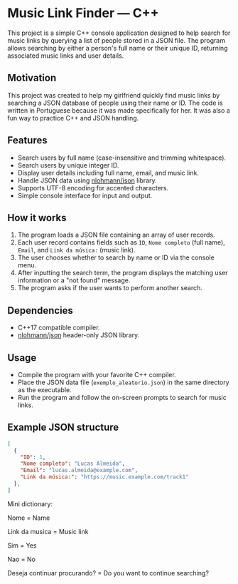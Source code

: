 # Music Link Finder — C++

This project is a simple C++ console application designed to help search for music links by querying a list of people stored in a JSON file. The program allows searching by either a person's full name or their unique ID, returning associated music links and user details.

## Motivation

This project was created to help my girlfriend quickly find music links by searching a JSON database of people using their name or ID. The code is written in Portuguese because it was made specifically for her. It was also a fun way to practice C++ and JSON handling.

## Features

- Search users by full name (case-insensitive and trimming whitespace).  
- Search users by unique integer ID.  
- Display user details including full name, email, and music link.  
- Handle JSON data using [nlohmann/json](https://github.com/nlohmann/json) library.  
- Supports UTF-8 encoding for accented characters.  
- Simple console interface for input and output.

## How it works

1. The program loads a JSON file containing an array of user records.  
2. Each user record contains fields such as `ID`, `Nome completo` (full name), `Email`, and `Link da música:` (music link).  
3. The user chooses whether to search by name or ID via the console menu.  
4. After inputting the search term, the program displays the matching user information or a "not found" message.  
5. The program asks if the user wants to perform another search.

## Dependencies

- C++17 compatible compiler.  
- [nlohmann/json](https://github.com/nlohmann/json) header-only JSON library.  

## Usage

- Compile the program with your favorite C++ compiler.  
- Place the JSON data file (`exemplo_aleatorio.json`) in the same directory as the executable.  
- Run the program and follow the on-screen prompts to search for music links.

## Example JSON structure

```json
[
  {
    "ID": 1,
    "Nome completo": "Lucas Almeida",
    "Email": "lucas.almeida@example.com",
    "Link da música:": "https://music.example.com/track1"
  },
]
```

Mini dictionary:

Nome = Name

Link da musica = Music link

Sim = Yes

Nao = No

Deseja continuar procurando? = Do you want to continue searching?

